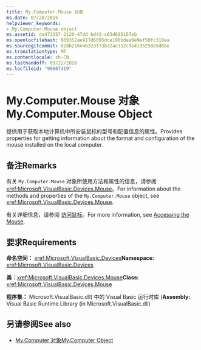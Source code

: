 ```yaml
---
title: My.Computer.Mouse 对象
ms.date: 07/20/2015
helpviewer_keywords:
- My.Computer.Mouse object
ms.assetid: da473357-2120-47dd-bd42-c63d695157eb
ms.openlocfilehash: 869352ae917d6095dce198bdaa9e9ef50fc318ea
ms.sourcegitcommit: d2db216e46323f73b32ae312c9e4135258e5d68e
ms.translationtype: MT
ms.contentlocale: zh-CN
ms.lasthandoff: 09/22/2020
ms.locfileid: "90867419"
---
```

# <a name="mycomputermouse-object"></a><span data-ttu-id="8bd5b-102">My.Computer.Mouse 对象</span><span class="sxs-lookup"><span data-stu-id="8bd5b-102">My.Computer.Mouse Object</span></span>

<span data-ttu-id="8bd5b-103">提供用于获取本地计算机中所安装鼠标的型号和配置信息的属性。</span><span class="sxs-lookup"><span data-stu-id="8bd5b-103">Provides properties for getting information about the format and configuration of the mouse installed on the local computer.</span></span>  
  
## <a name="remarks"></a><span data-ttu-id="8bd5b-104">备注</span><span class="sxs-lookup"><span data-stu-id="8bd5b-104">Remarks</span></span>  

 <span data-ttu-id="8bd5b-105">有关 `My.Computer.Mouse` 对象所使用方法和属性的信息，请参阅 <xref:Microsoft.VisualBasic.Devices.Mouse>。</span><span class="sxs-lookup"><span data-stu-id="8bd5b-105">For information about the methods and properties of the `My.Computer.Mouse` object, see <xref:Microsoft.VisualBasic.Devices.Mouse>.</span></span>  
  
 <span data-ttu-id="8bd5b-106">有关详细信息，请参阅 [访问鼠标](../../developing-apps/programming/computer-resources/accessing-the-mouse.md)。</span><span class="sxs-lookup"><span data-stu-id="8bd5b-106">For more information, see [Accessing the Mouse](../../developing-apps/programming/computer-resources/accessing-the-mouse.md).</span></span>  
  
## <a name="requirements"></a><span data-ttu-id="8bd5b-107">要求</span><span class="sxs-lookup"><span data-stu-id="8bd5b-107">Requirements</span></span>  

 <span data-ttu-id="8bd5b-108">**命名空间：** <xref:Microsoft.VisualBasic.Devices></span><span class="sxs-lookup"><span data-stu-id="8bd5b-108">**Namespace:** <xref:Microsoft.VisualBasic.Devices></span></span>  
  
 <span data-ttu-id="8bd5b-109">**类：**<xref:Microsoft.VisualBasic.Devices.Mouse></span><span class="sxs-lookup"><span data-stu-id="8bd5b-109">**Class:** <xref:Microsoft.VisualBasic.Devices.Mouse></span></span>  
  
 <span data-ttu-id="8bd5b-110">**程序集：** Microsoft.VisualBasic.dll) 中的 Visual Basic 运行时库 (</span><span class="sxs-lookup"><span data-stu-id="8bd5b-110">**Assembly:** Visual Basic Runtime Library (in Microsoft.VisualBasic.dll)</span></span>  
  
## <a name="see-also"></a><span data-ttu-id="8bd5b-111">另请参阅</span><span class="sxs-lookup"><span data-stu-id="8bd5b-111">See also</span></span>

- [<span data-ttu-id="8bd5b-112">My.Computer 对象</span><span class="sxs-lookup"><span data-stu-id="8bd5b-112">My.Computer Object</span></span>](my-computer-object.md)
